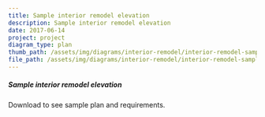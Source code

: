 ```yaml
---
title: Sample interior remodel elevation
description: Sample interior remodel elevation
date: 2017-06-14
project: project
diagram_type: plan
thumb_path: /assets/img/diagrams/interior-remodel/interior-remodel-sample-elevation.png
file_path: /assets/img/diagrams/interior-remodel/interior-remodel-sample-elevation.pdf
---
```

##### Sample interior remodel elevation
Download to see sample plan and requirements.
